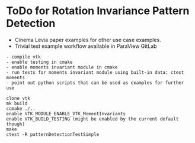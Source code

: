 # ToDo for Rotation Invariance Pattern Detection

- Cinema Levia paper examples for other use case examples.
- Trivial test example workflow available in ParaView GitLab

```
- compile vtk
- enable testing in cmake
- enable moments invariant module in cmake
- run tests for moments invariant module using built-in data: ctest moments
- point out python scripts that can be used as examples for further use

clone vtk
mk build
ccmake ./..
enable VTK_MODULE_ENABLE_VTK_MomentInvariants
enable VTK_BUILD_TESTING (might be enabled by the current default though)
make
ctest -R patternDetectionTestSimple

```
